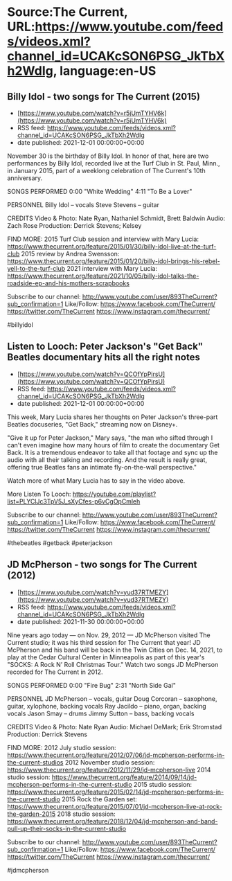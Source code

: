 # Source:The Current, URL:https://www.youtube.com/feeds/videos.xml?channel_id=UCAKcSON6PSG_JkTbXh2WdIg, language:en-US

## Billy Idol - two songs for The Current (2015)
 - [https://www.youtube.com/watch?v=r5jUmTYHV6k](https://www.youtube.com/watch?v=r5jUmTYHV6k)
 - RSS feed: https://www.youtube.com/feeds/videos.xml?channel_id=UCAKcSON6PSG_JkTbXh2WdIg
 - date published: 2021-12-01 00:00:00+00:00

November 30 is the birthday of Billy Idol. In honor of that, here are two performances by Billy Idol, recorded live at the Turf Club in St. Paul, Minn., in January 2015, part of a weeklong celebration of The Current's 10th anniversary. 

SONGS PERFORMED
0:00 "White Wedding"
4:11 "To Be a Lover"

PERSONNEL
Billy Idol – vocals
Steve Stevens – guitar

CREDITS
Video & Photo: Nate Ryan, Nathaniel Schmidt, Brett Baldwin
Audio: Zach Rose
Production: Derrick Stevens; Kelsey

FIND MORE:
2015 Turf Club session and interview with Mary Lucia: https://www.thecurrent.org/feature/2015/01/30/billy-idol-live-at-the-turf-club
2015 review by Andrea Swensson: https://www.thecurrent.org/feature/2015/01/20/billy-idol-brings-his-rebel-yell-to-the-turf-club
2021 interview with Mary Lucia:
https://www.thecurrent.org/feature/2021/10/05/billy-idol-talks-the-roadside-ep-and-his-mothers-scrapbooks

Subscribe to our channel:
http://www.youtube.com/user/893TheCurrent?sub_confirmation=1
Like/Follow:
https://www.facebook.com/TheCurrent/
https://twitter.com/TheCurrent
https://www.instagram.com/thecurrent/

#billyidol

## Listen to Looch: Peter Jackson's "Get Back" Beatles documentary hits all the right notes
 - [https://www.youtube.com/watch?v=QCOfYpPirsU](https://www.youtube.com/watch?v=QCOfYpPirsU)
 - RSS feed: https://www.youtube.com/feeds/videos.xml?channel_id=UCAKcSON6PSG_JkTbXh2WdIg
 - date published: 2021-12-01 00:00:00+00:00

This week, Mary Lucia shares her thoughts on Peter Jackson's three-part Beatles docuseries, "Get Back," streaming now on Disney+.  

"Give it up for Peter Jackson," Mary says, "the man who sifted through I can't even imagine how many hours of film to create the documentary Get Back. It is a tremendous endeavor to take all that footage and sync up the audio with all their talking and recording. And the result is really great, offering true Beatles fans an intimate fly-on-the-wall perspective."

Watch more of what Mary Lucia has to say in the video above.

More Listen To Looch:
https://youtube.com/playlist?list=PLYClJc3TpV5J_sXyCfes-p6vCgOpCmleh

Subscribe to our channel:
http://www.youtube.com/user/893TheCurrent?sub_confirmation=1
Like/Follow:
https://www.facebook.com/TheCurrent/
https://twitter.com/TheCurrent
https://www.instagram.com/thecurrent/

#thebeatles #getback #peterjackson

## JD McPherson - two songs for The Current (2012)
 - [https://www.youtube.com/watch?v=yud37RTMEZY](https://www.youtube.com/watch?v=yud37RTMEZY)
 - RSS feed: https://www.youtube.com/feeds/videos.xml?channel_id=UCAKcSON6PSG_JkTbXh2WdIg
 - date published: 2021-11-30 00:00:00+00:00

Nine years ago today — on Nov. 29, 2012 — JD McPherson visited The Current studio; it was his third session for The Current that year! JD McPherson and his band will be back in the Twin Cities on Dec. 14, 2021, to play at the Cedar Cultural Center in Minneapolis as part of this year's "SOCKS: A Rock N’ Roll Christmas Tour."
Watch two songs JD McPherson recorded for The Current in 2012.

SONGS PERFORMED
0:00 "Fire Bug"
2:31 "North Side Gal"

PERSONNEL
JD McPherson – vocals, guitar
Doug Corcoran – saxophone, guitar, xylophone, backing vocals
Ray Jacildo – piano, organ, backing vocals
Jason Smay – drums 
Jimmy Sutton – bass, backing vocals

CREDITS
Video & Photo: Nate Ryan
Audio: Michael DeMark; Erik Stromstad
Production: Derrick Stevens

FIND MORE:
2012 July studio session: https://www.thecurrent.org/feature/2012/07/06/jd-mcpherson-performs-in-the-current-studios
2012 November studio session:
https://www.thecurrent.org/feature/2012/11/29/jd-mcpherson-live
2014 studio session: https://www.thecurrent.org/feature/2014/09/14/jd-mcpherson-performs-in-the-current-studio
2015 studio session:
https://www.thecurrent.org/feature/2015/02/14/jd-mcpherson-performs-in-the-current-studio
2015 Rock the Garden set:
https://www.thecurrent.org/feature/2015/07/01/jd-mcpherson-live-at-rock-the-garden-2015
2018 studio session:
https://www.thecurrent.org/feature/2018/12/04/jd-mcpherson-and-band-pull-up-their-socks-in-the-current-studio

Subscribe to our channel:
http://www.youtube.com/user/893TheCurrent?sub_confirmation=1
Like/Follow:
https://www.facebook.com/TheCurrent/
https://twitter.com/TheCurrent
https://www.instagram.com/thecurrent/

#jdmcpherson

